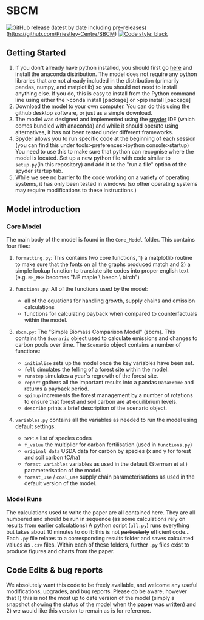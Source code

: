 
# SBCM
![GitHub release (latest by date including pre-releases)](https://img.shields.io/github/v/release/Priestley-Centre/SBCM?include_prereleases)(https://github.com/Priestley-Centre/SBCM)
[![Code style: black](https://img.shields.io/badge/code%20style-black-000000.svg)](https://github.com/psf/black)

## Getting Started
1. If you don't already have python installed, you should first go [here](https://www.anaconda.com/distribution/) and install the anaconda distribution. 
The model does not require any python libraries that are not already included in the distribution (primarily pandas, numpy, and matplotlib) so you should not need to install anything else. If you do, this is easy to install from the Python command line using either the >conda install [package] or >pip install [package]
2.  Download the model to your own computer. You can do this using the github desktop software, or just as a simple download.
3. The model was designed and implemented using the [spyder](https://www.spyder-ide.org/) IDE (which comes bundled with anaconda) and while it should operate using alternatives, it has not been tested under different frameworks. 
4. Spyder allows you to run specific code at the beginning of each session (you can find this under tools>preferences>ipython console>startup) You need to use this to make sure that python can recognise where the model is located. Set up a new python file with code similar to `setup.py`(in this repository) and add it to the "run a file" option of the spyder startup tab.
5. While we see no barrier to the code working on a variety of operating systems, it has only been tested in windows (so other operating systems may require modifications to these instructions.)

## Model introduction
### Core Model
The main body of the model is found in the `Core_Model` folder. This contains four files:

1. `formatting.py`: This contains two core functions, 1) a matplotlib routine to make sure that the fonts on all the graphs produced match and 2) a simple lookup function to translate site codes into proper english text (e.g. `NE_MBB` becomes "NE maple \ beech \ birch")
2. `functions.py`: All of the functions used by the model:
    
    - all of the equations for handling growth, supply chains and emission calculations
    - functions for calculating payback when compared to counterfactuals within the model.
3. `sbcm.py`: The "Simple Biomass Comparison Model" (sbcm). This contains the `Scenario` object used to calculate emissions and changes to carbon pools over time. The `Scenario` object contains a number of functions:

    - `initialise` sets up the model once the key variables have been set.
    - `fell` simulates the felling of a forest site within the model.
    - `runstep` simulates a year's regrowth of the forest site.
    - `report` gathers all the important results into a pandas `DataFrame` and returns a payback period.
    - `spinup` increments the forest management by a number of rotations to ensure that forest and soil carbon are at equilibrium levels.
    - `describe` prints a brief description of the scenario object.

4. `variables.py` contains all the variables as needed to run the model using default settings:

    - `SPP`: a list of species codes
    - `f_value` the multiplier for carbon fertilisation (used in `functions.py`)
    - `original data` USDA data for carbon by species (x and y for forest and soil carbon tC/ha)
    - `forest variables` variables as used in the default (Sterman et al.) parameterisation of the model.
    - `forest_use` / `coal_use` supply chain parameterisations as used in the default version of the model.

### Model Runs
The calculations used to write the paper are all contained here. They are all numbered and should be run in sequence (as some calculations rely on results from earlier calculations) A python script (`all.py`) runs everything but takes about 10 minutes to do it: this is not ~~particularly~~ efficient code... Each `.py` file relates to a corresponding results folder and saves calculated values as `.csv` files. Within each of these folders, further `.py` files exist to produce figures and charts from the paper.

## Code Edits & bug reports 
We absolutely want this code to be freely available, and welcome any useful modifications, upgrades, and bug reports.
Please do be aware, however that 1) this is not the most up to date version of the model (simply a snapshot showing the status of the model when the __paper__ was written) and 2) we would like this version to remain as is for reference. 

